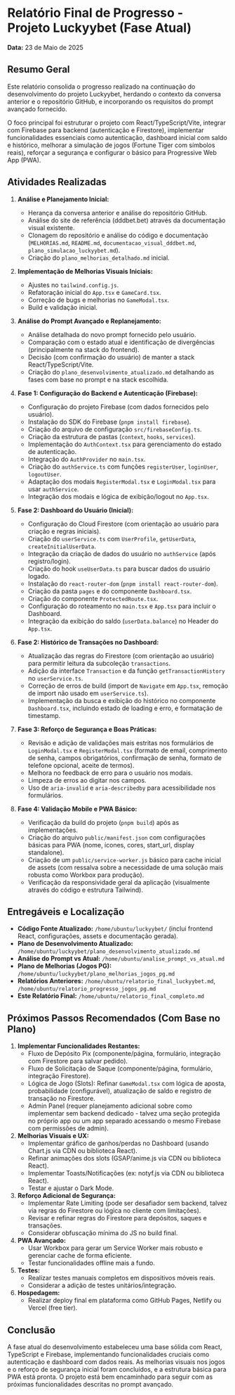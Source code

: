 # Relatório Final de Progresso - Projeto Luckyybet (Fase Atual)

**Data:** 23 de Maio de 2025

## Resumo Geral

Este relatório consolida o progresso realizado na continuação do desenvolvimento do projeto Luckyybet, herdando o contexto da conversa anterior e o repositório GitHub, e incorporando os requisitos do prompt avançado fornecido.

O foco principal foi estruturar o projeto com React/TypeScript/Vite, integrar com Firebase para backend (autenticação e Firestore), implementar funcionalidades essenciais como autenticação, dashboard inicial com saldo e histórico, melhorar a simulação de jogos (Fortune Tiger com símbolos reais), reforçar a segurança e configurar o básico para Progressive Web App (PWA).

## Atividades Realizadas

1.  **Análise e Planejamento Inicial:**
    *   Herança da conversa anterior e análise do repositório GitHub.
    *   Análise do site de referência (dddbet.bet) através da documentação visual existente.
    *   Clonagem do repositório e análise do código e documentação (`MELHORIAS.md`, `README.md`, `documentacao_visual_dddbet.md`, `plano_simulacao_luckyybet.md`).
    *   Criação do `plano_melhorias_detalhado.md` inicial.

2.  **Implementação de Melhorias Visuais Iniciais:**
    *   Ajustes no `tailwind.config.js`.
    *   Refatoração inicial do `App.tsx` e `GameCard.tsx`.
    *   Correção de bugs e melhorias no `GameModal.tsx`.
    *   Build e validação inicial.

3.  **Análise do Prompt Avançado e Replanejamento:**
    *   Análise detalhada do novo prompt fornecido pelo usuário.
    *   Comparação com o estado atual e identificação de divergências (principalmente na stack do frontend).
    *   Decisão (com confirmação do usuário) de manter a stack React/TypeScript/Vite.
    *   Criação do `plano_desenvolvimento_atualizado.md` detalhando as fases com base no prompt e na stack escolhida.

4.  **Fase 1: Configuração do Backend e Autenticação (Firebase):**
    *   Configuração do projeto Firebase (com dados fornecidos pelo usuário).
    *   Instalação do SDK do Firebase (`pnpm install firebase`).
    *   Criação do arquivo de configuração `src/firebaseConfig.ts`.
    *   Criação da estrutura de pastas (`context`, `hooks`, `services`).
    *   Implementação do `AuthContext.tsx` para gerenciamento do estado de autenticação.
    *   Integração do `AuthProvider` no `main.tsx`.
    *   Criação do `authService.ts` com funções `registerUser`, `loginUser`, `logoutUser`.
    *   Adaptação dos modais `RegisterModal.tsx` e `LoginModal.tsx` para usar `authService`.
    *   Integração dos modais e lógica de exibição/logout no `App.tsx`.

5.  **Fase 2: Dashboard do Usuário (Inicial):**
    *   Configuração do Cloud Firestore (com orientação ao usuário para criação e regras iniciais).
    *   Criação do `userService.ts` com `UserProfile`, `getUserData`, `createInitialUserData`.
    *   Integração da criação de dados do usuário no `authService` (após registro/login).
    *   Criação do hook `useUserData.ts` para buscar dados do usuário logado.
    *   Instalação do `react-router-dom` (`pnpm install react-router-dom`).
    *   Criação da pasta `pages` e do componente `Dashboard.tsx`.
    *   Criação do componente `ProtectedRoute.tsx`.
    *   Configuração do roteamento no `main.tsx` e `App.tsx` para incluir o Dashboard.
    *   Integração da exibição do saldo (`userData.balance`) no Header do `App.tsx`.

6.  **Fase 2: Histórico de Transações no Dashboard:**
    *   Atualização das regras do Firestore (com orientação ao usuário) para permitir leitura da subcoleção `transactions`.
    *   Adição da interface `Transaction` e da função `getTransactionHistory` no `userService.ts`.
    *   Correção de erros de build (import de `Navigate` em `App.tsx`, remoção de import não usado em `userService.ts`).
    *   Implementação da busca e exibição do histórico no componente `Dashboard.tsx`, incluindo estado de loading e erro, e formatação de timestamp.

7.  **Fase 3: Reforço de Segurança e Boas Práticas:**
    *   Revisão e adição de validações mais estritas nos formulários de `LoginModal.tsx` e `RegisterModal.tsx` (formato de email, comprimento de senha, campos obrigatórios, confirmação de senha, formato de telefone opcional, aceite de termos).
    *   Melhora no feedback de erro para o usuário nos modais.
    *   Limpeza de erros ao digitar nos campos.
    *   Uso de `aria-invalid` e `aria-describedby` para acessibilidade nos formulários.

8.  **Fase 4: Validação Mobile e PWA Básico:**
    *   Verificação da build do projeto (`pnpm build`) após as implementações.
    *   Criação do arquivo `public/manifest.json` com configurações básicas para PWA (nome, ícones, cores, start_url, display standalone).
    *   Criação de um `public/service-worker.js` básico para cache inicial de assets (com ressalva sobre a necessidade de uma solução mais robusta como Workbox para produção).
    *   Verificação da responsividade geral da aplicação (visualmente através do código e estrutura Tailwind).

## Entregáveis e Localização

*   **Código Fonte Atualizado:** `/home/ubuntu/luckyybet/` (inclui frontend React, configurações, assets e documentação gerada).
*   **Plano de Desenvolvimento Atualizado:** `/home/ubuntu/luckyybet/plano_desenvolvimento_atualizado.md`
*   **Análise do Prompt vs Atual:** `/home/ubuntu/analise_prompt_vs_atual.md`
*   **Plano de Melhorias (Jogos PG):** `/home/ubuntu/luckyybet/plano_melhorias_jogos_pg.md`
*   **Relatórios Anteriores:** `/home/ubuntu/relatorio_final_luckyybet.md`, `/home/ubuntu/relatorio_progresso_jogos_pg.md`
*   **Este Relatório Final:** `/home/ubuntu/relatorio_final_completo.md`

## Próximos Passos Recomendados (Com Base no Plano)

1.  **Implementar Funcionalidades Restantes:**
    *   Fluxo de Depósito Pix (componente/página, formulário, integração com Firestore para salvar pedido).
    *   Fluxo de Solicitação de Saque (componente/página, formulário, integração Firestore).
    *   Lógica de Jogo (Slots): Refinar `GameModal.tsx` com lógica de aposta, probabilidade (configurável), atualização de saldo e registro de transação no Firestore.
    *   Admin Panel (requer planejamento adicional sobre como implementar sem backend dedicado - talvez uma seção protegida no próprio app ou um app separado acessando o mesmo Firebase com permissões de admin).
2.  **Melhorias Visuais e UX:**
    *   Implementar gráfico de ganhos/perdas no Dashboard (usando Chart.js via CDN ou biblioteca React).
    *   Refinar animações dos slots (GSAP/anime.js via CDN ou biblioteca React).
    *   Implementar Toasts/Notificações (ex: notyf.js via CDN ou biblioteca React).
    *   Testar e ajustar o Dark Mode.
3.  **Reforço Adicional de Segurança:**
    *   Implementar Rate Limiting (pode ser desafiador sem backend, talvez via regras do Firestore ou lógica no cliente com limitações).
    *   Revisar e refinar regras do Firestore para depósitos, saques e transações.
    *   Considerar obfuscação mínima do JS no build final.
4.  **PWA Avançado:**
    *   Usar Workbox para gerar um Service Worker mais robusto e gerenciar cache de forma eficiente.
    *   Testar funcionalidades offline mais a fundo.
5.  **Testes:**
    *   Realizar testes manuais completos em dispositivos móveis reais.
    *   Considerar a adição de testes unitários/integração.
6.  **Hospedagem:**
    *   Realizar deploy final em plataforma como GitHub Pages, Netlify ou Vercel (free tier).

## Conclusão

A fase atual do desenvolvimento estabeleceu uma base sólida com React, TypeScript e Firebase, implementando funcionalidades cruciais como autenticação e dashboard com dados reais. As melhorias visuais nos jogos e o reforço de segurança inicial foram concluídos, e a estrutura básica para PWA está pronta. O projeto está bem encaminhado para seguir com as próximas funcionalidades descritas no prompt avançado.

